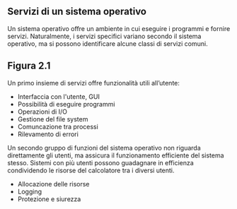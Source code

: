 ## Servizi di un sistema operativo
Un sistema operativo offre un ambiente in cui eseguire i programmi e fornire servizi. Naturalmente, i servizi specifici variano secondo il sistema operativo, ma si possono identificare alcune classi di servizi comuni.

## Figura 2.1

Un primo insieme di servizi offre funzionalità utili all’utente:
- Interfaccia con l'utente, GUI
- Possibilità di eseguire programmi 
- Operazioni di I/O
- Gestione del file system 
- Comuncazione tra processi
- Rilevamento di errori

Un secondo gruppo di funzioni del sistema operativo non riguarda direttamente gli utenti, ma assicura il funzionamento efficiente del sistema stesso. Sistemi con più utenti possono guadagnare in efficienza condividendo le risorse del calcolatore tra i diversi utenti.
- Allocazione delle risorse
- Logging
- Protezione e siurezza